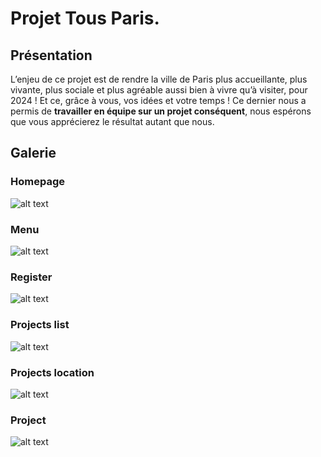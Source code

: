 # Projet Tous Paris.

## Présentation

L’enjeu de ce projet est de rendre la ville de Paris plus accueillante, plus vivante, plus sociale et plus agréable aussi bien à vivre qu’à visiter, pour 2024 ! Et ce, grâce à vous, vos idées et votre temps ! 
Ce dernier nous a permis de **travailler en équipe sur un projet conséquent**, nous espérons que vous apprécierez le résultat autant que nous.

## Galerie
### Homepage
![alt text](https://github.com/NicolasBeckDev/Hetic_JO-s_Project/blob/master/screenshots/homepage.png "Homepage")

### Menu
![alt text](https://github.com/NicolasBeckDev/Hetic_JO-s_Project/blob/master/screenshots/menu.png "Menu")

### Register
![alt text](https://github.com/NicolasBeckDev/Hetic_JO-s_Project/blob/master/screenshots/register.png "Register")

### Projects list
![alt text](https://github.com/NicolasBeckDev/Hetic_JO-s_Project/blob/master/screenshots/list.png "Projects list")

### Projects location
![alt text](https://github.com/NicolasBeckDev/Hetic_JO-s_Project/blob/master/screenshots/location.png "Projects location")

### Project
![alt text](https://github.com/NicolasBeckDev/Hetic_JO-s_Project/blob/master/screenshots/location.png "Project")

